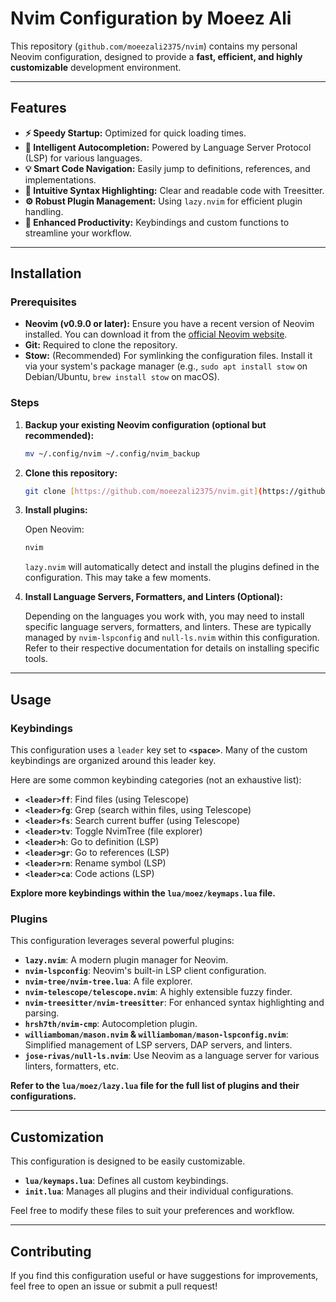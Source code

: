 # Nvim Configuration by Moeez Ali

This repository (`github.com/moeezali2375/nvim`) contains my personal Neovim configuration, designed to provide a **fast, efficient, and highly customizable** development environment.

---

## Features

* **⚡️ Speedy Startup:** Optimized for quick loading times.
* **🧠 Intelligent Autocompletion:** Powered by Language Server Protocol (LSP) for various languages.
* **💡 Smart Code Navigation:** Easily jump to definitions, references, and implementations.
* **🎨 Intuitive Syntax Highlighting:** Clear and readable code with Treesitter.
* **⚙️ Robust Plugin Management:** Using `lazy.nvim` for efficient plugin handling.
* **🚀 Enhanced Productivity:** Keybindings and custom functions to streamline your workflow.

---

## Installation

### Prerequisites

* **Neovim (v0.9.0 or later):** Ensure you have a recent version of Neovim installed. You can download it from the [official Neovim website](https://neovim.io/).
* **Git:** Required to clone the repository.
* **Stow:** (Recommended) For symlinking the configuration files. Install it via your system's package manager (e.g., `sudo apt install stow` on Debian/Ubuntu, `brew install stow` on macOS).

### Steps

1.  **Backup your existing Neovim configuration (optional but recommended):**

    ```bash
    mv ~/.config/nvim ~/.config/nvim_backup
    ```

2.  **Clone this repository:**

    ```bash
    git clone [https://github.com/moeezali2375/nvim.git](https://github.com/moeezali2375/nvim.git) ~/.config/nvim
    ```

3.  **Install plugins:**

    Open Neovim:

    ```bash
    nvim
    ```

    `lazy.nvim` will automatically detect and install the plugins defined in the configuration. This may take a few moments.

4.  **Install Language Servers, Formatters, and Linters (Optional):**

    Depending on the languages you work with, you may need to install specific language servers, formatters, and linters. These are typically managed by `nvim-lspconfig` and `null-ls.nvim` within this configuration. Refer to their respective documentation for details on installing specific tools.

---

## Usage

### Keybindings

This configuration uses a `leader` key set to **`<space>`**. Many of the custom keybindings are organized around this leader key.

Here are some common keybinding categories (not an exhaustive list):

* **`<leader>ff`**: Find files (using Telescope)
* **`<leader>fg`**: Grep (search within files, using Telescope)
* **`<leader>fs`**: Search current buffer (using Telescope)
* **`<leader>tv`**: Toggle NvimTree (file explorer)
* **`<leader>h`**: Go to definition (LSP)
* **`<leader>gr`**: Go to references (LSP)
* **`<leader>rn`**: Rename symbol (LSP)
* **`<leader>ca`**: Code actions (LSP)

**Explore more keybindings within the `lua/moez/keymaps.lua` file.**

### Plugins

This configuration leverages several powerful plugins:

* **`lazy.nvim`**: A modern plugin manager for Neovim.
* **`nvim-lspconfig`**: Neovim's built-in LSP client configuration.
* **`nvim-tree/nvim-tree.lua`**: A file explorer.
* **`nvim-telescope/telescope.nvim`**: A highly extensible fuzzy finder.
* **`nvim-treesitter/nvim-treesitter`**: For enhanced syntax highlighting and parsing.
* **`hrsh7th/nvim-cmp`**: Autocompletion plugin.
* **`williamboman/mason.nvim` & `williamboman/mason-lspconfig.nvim`**: Simplified management of LSP servers, DAP servers, and linters.
* **`jose-rivas/null-ls.nvim`**: Use Neovim as a language server for various linters, formatters, etc.

**Refer to the `lua/moez/lazy.lua` file for the full list of plugins and their configurations.**

---

## Customization

This configuration is designed to be easily customizable.

* **`lua/keymaps.lua`**: Defines all custom keybindings.
* **`init.lua`**: Manages all plugins and their individual configurations.

Feel free to modify these files to suit your preferences and workflow.

---

## Contributing

If you find this configuration useful or have suggestions for improvements, feel free to open an issue or submit a pull request!
